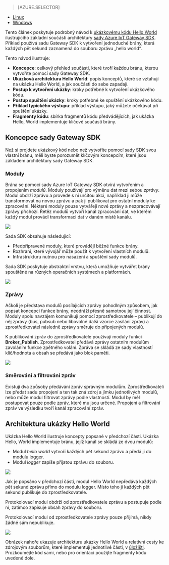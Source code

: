 > [AZURE.SELECTOR]
- [Linux](../articles/iot-hub/iot-hub-linux-gateway-sdk-get-started.md)
- [Windows](../articles/iot-hub/iot-hub-windows-gateway-sdk-get-started.md)

Tento článek poskytuje podrobný návod k [ukázkovému kódu Hello World][lnk-helloworld-sample] ilustrujícího základní součásti architektury [sady Azure IoT Gateway SDK][lnk-gateway-sdk]. Příklad používá sadu Gateway SDK k vytvoření jednoduché brány, která každých pět sekund zaznamená do souboru zprávu „hello world“.

Tento návod ilustruje:

- **Koncepce**: celkový přehled součásti, které tvoří každou bránu, kterou vytvoříte pomocí sady Gateway SDK.  
- **Ukázková architektura Hello World**: popis konceptů, které se vztahují na ukázku Hello World, a jak součásti do sebe zapadají.
- **Postup k vytvoření ukázky**: kroky potřebné k vytvoření ukázkového kódu.
- **Postup spuštění ukázky**: kroky potřebné ke spuštění ukázkového kódu. 
- **Příklad typického výstupu**: příklad výstupu, jaký můžete očekávat při spuštění ukázky.
- **Fragmenty kódu**: sbírka fragmentů kódu předvádějících, jak ukázka Hello, World implementuje klíčové součásti brány.

## Koncepce sady Gateway SDK

Než si projdete ukázkový kód nebo než vytvoříte pomocí sady SDK svou vlastní bránu, měli byste porozumět klíčovým koncepcím, které jsou základem architektury sady Gateway SDK.

### Moduly

Brána se pomocí sady Azure IoT Gateway SDK otvírá vytvořením a propojením *modulů*. Moduly používají pro výměnu dat mezi sebou *zprávy*. Modul obdrží zprávu a provede s ní určitou akci, například ji může transformovat na novou zprávu a pak ji publikovat pro ostatní moduly ke zpracování. Některé moduly pouze vytvářejí nové zprávy a nezpracovávají zprávy příchozí. Řetěz modulů vytvoří kanál zpracování dat, ve kterém každý modul provádí transformaci dat v daném místě kanálu.

![][1]
 
Sada SDK obsahuje následující:

- Předpřipravené moduly, které provádějí běžné funkce brány.
- Rozhraní, které vývojář může použít k vytvoření vlastních modulů.
- Infrastrukturu nutnou pro nasazení a spuštění sady modulů.

Sada SDK poskytuje abstraktní vrstvu, která umožňuje vytvářet brány spouštěné na různých operačních systémech a platformách.

![][2]

### Zprávy

Ačkoli je představa modulů posílajících zprávy pohodlným způsobem, jak popsat koncepci funkce brány, neodráží přesně samotnou její činnost. Moduly spolu navzájem komunikují pomocí zprostředkovatele – publikují do něj zprávy (bus, pubsub nebo libovolné další vzorce zasílání zpráv) a zprostředkovatel následně zprávy směruje do připojených modulů.

K publikování zpráv do zprostředkovatele používají moduly funkci **Broker_Publish**. Zprostředkovatel předává zprávy ostatním modulům zavoláním funkce zpětného volání. Zpráva se skládá ze sady vlastností klíč/hodnota a obsah se předává jako blok paměti.

![][3]

### Směrování a filtrování zpráv

Existují dva způsoby předávání zpráv správným modulům. Zprostředkovateli lze předat sadu propojení a ten tak zná zdroj a jímku jednotlivých modulů, nebo může modul filtrovat zprávy podle vlastností. Modul by měl postupovat pouze podle zpráv, které mu jsou určené. Propojení a filtrování zpráv ve výsledku tvoří kanál zpracování zpráv.

## Architektura ukázky Hello World

Ukázka Hello World ilustruje koncepty popsané v předchozí části. Ukázka Hello, World implementuje bránu, jejíž kanál se skládá ze dvou modulů:

-   Modul *hello world* vytvoří každých pět sekund zprávu a předá ji do modulu logger.
-   Modul *logger* zapíše přijatou zprávu do souboru.

![][4]

Jak je popsáno v předchozí části, modul Hello World nepředává každých pět sekund zprávu přímo do modulu logger. Místo toho ji každých pět sekund publikuje do zprostředkovatele.

Protokolovací modul obdrží od zprostředkovatele zprávu a postupuje podle ní, zatímco zapisuje obsah zprávy do souboru.

Protokolovací modul od zprostředkovatele zprávy pouze přijímá, nikdy žádné sám nepublikuje.

![][5]

Obrázek nahoře ukazuje architekturu ukázky Hello World a relativní cesty ke zdrojovým souborům, které implementují jednotlivé části, v [úložišti][lnk-gateway-sdk]. Prozkoumejte kód sami, nebo pro orientaci použijte fragmenty kódu uvedené dole.

<!-- Images -->
[1]: media/iot-hub-gateway-sdk-getstarted-selector/modules.png
[2]: media/iot-hub-gateway-sdk-getstarted-selector/modules_2.png
[3]: media/iot-hub-gateway-sdk-getstarted-selector/messages_1.png
[4]: media/iot-hub-gateway-sdk-getstarted-selector/high_level_architecture.png
[5]: media/iot-hub-gateway-sdk-getstarted-selector/detailed_architecture.png

<!-- Links -->
[lnk-helloworld-sample]: https://github.com/Azure/azure-iot-gateway-sdk/tree/master/samples/hello_world
[lnk-gateway-sdk]: https://github.com/Azure/azure-iot-gateway-sdk

<!--HONumber=Sep16_HO4-->


